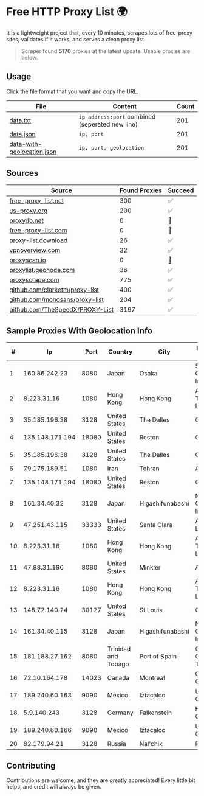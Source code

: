 
# Free HTTP Proxy List 🌍

It is a lightweight project that, every 10 minutes, scrapes lots of free-proxy sites, validates if it works, and serves a clean proxy list.


> Scraper found **5170** proxies at the latest update. Usable proxies are below.

## Usage

Click the file format that you want and copy the URL.


|File|Content|Count|
|----|-------|-----|
|[data.txt](https://raw.githubusercontent.com/themiralay/Proxy-List-World/master/data.txt)|`ip_address:port` combined (seperated new line)|201|
|[data.json](https://raw.githubusercontent.com/themiralay/Proxy-List-World/master/data.json)|`ip, port`|201|
|[data-with-geolocation.json](https://raw.githubusercontent.com/themiralay/Proxy-List-World/master/data-with-geolocation.json)|`ip, port, geolocation`|201|

## Sources

|Source|Found Proxies|Succeed|
|------|-------------|-------|
|[free-proxy-list.net](https://free-proxy-list.net)|300|✅|
|[us-proxy.org](https://www.us-proxy.org)|200|✅|
|[proxydb.net](http://proxydb.net)|0|🚫|
|[free-proxy-list.com](https://free-proxy-list.com/?page=&port=&type%5B%5D=http&type%5B%5D=https&up_time=0&search=Search)|0|🚫|
|[proxy-list.download](https://www.proxy-list.download/HTTP)|26|✅|
|[vpnoverview.com](https://vpnoverview.com/privacy/anonymous-browsing/free-proxy-servers)|32|✅|
|[proxyscan.io](https://www.proxyscan.io)|0|🚫|
|[proxylist.geonode.com](https://proxylist.geonode.com/api/proxy-list?limit=300&page=1&sort_by=lastChecked&sort_type=desc&protocols=http,https)|36|✅|
|[proxyscrape.com](https://api.proxyscrape.com/v2/?request=displayproxies&protocol=http&timeout=10000&country=all&ssl=all&anonymity=all)|775|✅|
|[github.com/clarketm/proxy-list](https://raw.githubusercontent.com/clarketm/proxy-list/master/proxy-list-raw.txt)|400|✅|
|[github.com/monosans/proxy-list](https://raw.githubusercontent.com/monosans/proxy-list/main/proxies/http.txt)|204|✅|
|[github.com/TheSpeedX/PROXY-List](https://raw.githubusercontent.com/TheSpeedX/PROXY-List/master/http.txt)|3197|✅|


## Sample Proxies With Geolocation Info

|#|Ip|Port|Country|City|Internet Service Provider|
|-|--|----|-------|----|-------------------------|
|1|160.86.242.23|8080|Japan|Osaka|Sony Network Communications Inc|
|2|8.223.31.16|1080|Hong Kong|Hong Kong|Alibaba (US) Technology Co., Ltd.|
|3|35.185.196.38|3128|United States|The Dalles|Google LLC|
|4|135.148.171.194|18080|United States|Reston|OVH SAS|
|5|35.185.196.38|3128|United States|The Dalles|Google LLC|
|6|79.175.189.51|1080|Iran|Tehran|Afranet|
|7|135.148.171.194|18080|United States|Reston|OVH SAS|
|8|161.34.40.32|3128|Japan|Higashifunabashi|NTT PC Communications, Inc.|
|9|47.251.43.115|33333|United States|Santa Clara|Alibaba Cloud LLC|
|10|8.223.31.16|1080|Hong Kong|Hong Kong|Alibaba (US) Technology Co., Ltd.|
|11|47.88.31.196|8080|United States|Minkler|Alibaba.com LLC|
|12|8.223.31.16|1080|Hong Kong|Hong Kong|Alibaba (US) Technology Co., Ltd.|
|13|148.72.140.24|30127|United States|St Louis|GoDaddy.com|
|14|161.34.40.115|3128|Japan|Higashifunabashi|NTT PC Communications, Inc.|
|15|181.188.27.162|8080|Trinidad and Tobago|Port of Spain|Columbus Communications Trinidad Limited.|
|16|72.10.164.178|14023|Canada|Montreal|GloboTech Communications|
|17|189.240.60.163|9090|Mexico|Iztacalco|Uninet S.A. de C.V.|
|18|5.9.140.243|3128|Germany|Falkenstein|Hetzner Online GmbH|
|19|189.240.60.166|9090|Mexico|Iztacalco|Uninet S.A. de C.V.|
|20|82.179.94.21|3128|Russia|Nal'chik|RUNNet|



## Contributing

Contributions are welcome, and they are greatly appreciated! Every
little bit helps, and credit will always be given.

